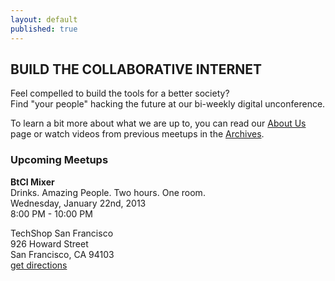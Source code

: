 ```yaml
---
layout: default
published: true
---
```


## BUILD THE COLLABORATIVE INTERNET
Feel compelled to build the tools for a better society?  
Find "your people" hacking the future at our bi-weekly digital unconference.

To learn a bit more about what we are up to, you can read our [About Us](http://collaborativeinter.net/wiki/aboutus.html) page or watch videos from previous meetups in the [Archives](http://collaborativeinter.net/wiki/archives.html). 
  
### Upcoming Meetups  

<b>BtCI Mixer</b>  
Drinks. Amazing People. Two hours. One room.  
Wednesday, January 22nd, 2013   
8:00 PM - 10:00 PM   
   
TechShop San Francisco   
926 Howard Street   
San Francisco, CA 94103    
[get directions](https://www.google.com/maps/preview#!data=!1m4!1m3!1d2074!2d-122.405923!3d37.781184!4m36!3m16!1m0!1m5!1s926+Howard+St%2C+San+Francisco%2C+CA+94103!2s0x80858086b45dd233%3A0xee937622904781!3m2!3d37.781184!4d-122.405923!3m8!1m3!1d17027747!2d-95.665!3d37.6!3m2!1i954!2i505!4f13.1!5m16!2m15!1m14!1s0x80858086b45dd233%3A0xee937622904781!2s926+howard+street%2C+san+francisco%2C+ca!3m8!1m3!1d17027747!2d-95.665!3d37.6!3m2!1i954!2i505!4f13.1!4m2!3d37.781184!4d-122.405923!7m1!3b1&fid=0)  
